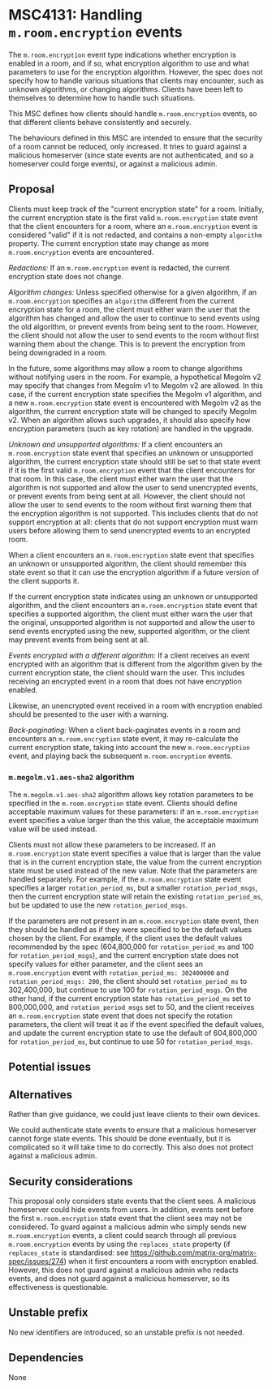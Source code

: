 # MSC4131: Handling `m.room.encryption` events

The `m.room.encryption` event type indications whether encryption is enabled in
a room, and if so, what encryption algorithm to use and what parameters to use
for the encryption algorithm.  However, the spec does not specify how to handle
various situations that clients may encounter, such as unknown algorithms, or
changing algorithms.  Clients have been left to themselves to determine how to
handle such situations.

This MSC defines how clients should handle `m.room.encryption` events, so that
different clients behave consistently and securely.

The behaviours defined in this MSC are intended to ensure that the security of
a room cannot be reduced, only increased.  It tries to guard against a
malicious homeserver (since state events are not authenticated, and so a
homeserver could forge events), or against a malicious admin.


## Proposal

Clients must keep track of the "current encryption state" for a room.
Initially, the current encryption state is the first valid `m.room.encryption`
state event that the client encounters for a room, where an `m.room.encryption`
event is considered "valid" if it is not redacted, and contains a non-empty
`algorithm` property.  The current encryption state may change as more
`m.room.encryption` events are encountered.

*Redactions:* If an `m.room.encryption` event is redacted, the current
encryption state does not change.

*Algorithm changes:* Unless specified otherwise for a given algorithm, if an
`m.room.encryption` specifies an `algorithm` different from the current
encryption state for a room, the client must either warn the user that the
algorithm has changed and allow the user to continue to send events using the
old algorithm, or prevent events from being sent to the room.  However, the
client should not allow the user to send events to the room without first
warning them about the change.  This is to prevent the encryption from being
downgraded in a room.

In the future, some algorithms may allow a room to change algorithms without
notifying users in the room.  For example, a hypothetical Megolm v2 may specify
that changes from Megolm v1 to Megolm v2 are allowed.  In this case, if the
current encryption state specifies the Megolm v1 algorithm, and a new
`m.room.encryption` state event is encountered with Megolm v2 as the algorithm,
the current encryption state will be changed to specify Megolm v2.  When an
algorithm allows such upgrades, it should also specify how encryption
parameters (such as key rotation) are handled in the upgrade.

*Unknown and unsupported algorithms:* If a client encounters an
`m.room.encryption` state event that specifies an unknown or unsupported
algorithm, the current encryption state should still be set to that state event
if it is the first valid `m.room.encryption` event that the client encounters
for that room.  In this case, the client must either warn the user that the
algorithm is not supported and allow the user to send unencrypted events, or
prevent events from being sent at all.  However, the client should not allow
the user to send events to the room without first warning them that the
encryption algorithm is not supported.  This includes clients that do not
support encryption at all: clients that do not support encryption must warn
users before allowing them to send unencrypted events to an encrypted room.

When a client encounters an `m.room.encryption` state event that specifies an
unknown or unsupported algorithm, the client should remember this state event
so that it can use the encryption algorithm if a future version of the client
supports it.

If the current encryption state indicates using an unknown or unsupported
algorithm, and the client encounters an `m.room.encryption` state event that
specifies a supported algorithm, the client must either warn the user that the
original, unsupported algorithm is not supported and allow the user to send
events encrypted using the new, supported algorithm, or the client may prevent
events from being sent at all.

*Events encrypted with a different algorithm:* If a client receives an event
encrypted with an algorithm that is different from the algorithm given by the
current encryption state, the client should warn the user.  This includes
receiving an encrypted event in a room that does not have encryption enabled.

Likewise, an unencrypted event received in a room with encryption enabled
should be presented to the user with a warning.

*Back-paginating:* When a client back-paginates events in a room and encounters
an `m.room.encryption` state event, it may re-calculate the current encryption
state, taking into account the new `m.room.encryption` event, and playing back
the subsequent `m.room.encryption` events.

### `m.megolm.v1.aes-sha2` algorithm

The `m.megolm.v1.aes-sha2` algorithm allows key rotation parameters to be
specified in the `m.room.encryption` state event.  Clients should define
acceptable maximum values for these parameters: if an `m.room.encryption` event
specifies a value larger than the this value, the acceptable maximum value will
be used instead.

Clients must not allow these parameters to be increased.  If an
`m.room.encryption` state event specifies a value that is larger than the value
that is in the current encryption state, the value from the current encryption
state must be used instead of the new value.  Note that the parameters are
handled separately.  For example, if the `m.room.encryption` state event
specifies a larger `rotation_period_ms`, but a smaller `rotation_period_msgs`,
then the current encryption state will retain the existing
`rotation_period_ms`, but be updated to use the new `rotation_period_msgs`.

If the parameters are not present in an `m.room.encryption` state event, then
they should be handled as if they were specified to be the default values
chosen by the client.  For example, if the client uses the default values
recommended by the spec (604,800,000 for `rotation_period_ms` and 100 for
`rotation_period_msgs`), and the current encryption state does not specify
values for either parameter, and the client sees an `m.room.encryption` event
with `rotation_period_ms: 302400000` and `rotation_period_msgs: 200`, the
client should set `rotation_period_ms` to 302,400,000, but continue to use 100
for `rotation_period_msgs`.  On the other hand, if the current encryption state
has `rotation_period_ms` set to 800,000,000, and `rotation_period_msgs` set to
50, and the client receives an `m.room.encryption` state event that does not
specify the rotation parameters, the client will treat it as if the event
specified the default values, and update the current encryption state to use
the default of 604,800,000 for `rotation_period_ms`, but continue to use 50 for
`rotation_period_msgs`.

## Potential issues



## Alternatives

Rather than give guidance, we could just leave clients to their own devices.

We could authenticate state events to ensure that a malicious homeserver cannot
forge state events.  This should be done eventually, but it is complicated so
it will take time to do correctly.  This also does not protect against a
malicious admin.

## Security considerations

This proposal only considers state events that the client sees.  A malicious
homeserver could hide events from users.  In addition, events sent before the
first `m.room.encryption` state event that the client sees may not be
considered.  To guard against a malicious admin who simply sends new
`m.room.encryption` events, a client could search through all previous
`m.room.encryption` events by using the `replaces_state` property (if
`replaces_state` is standardised: see
https://github.com/matrix-org/matrix-spec/issues/274) when it first encounters
a room with encryption enabled.  However, this does not guard against a
malicious admin who redacts events, and does not guard against a malicious
homeserver, so its effectiveness is questionable.

## Unstable prefix

No new identifiers are introduced, so an unstable prefix is not needed.

## Dependencies

None
